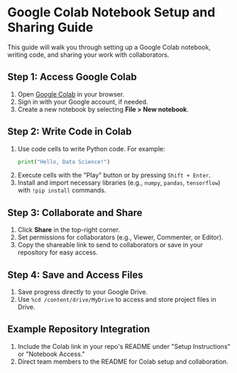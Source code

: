 
# Google Colab Notebook Setup and Sharing Guide

This guide will walk you through setting up a Google Colab notebook, writing code, and sharing your work with collaborators.

## Step 1: Access Google Colab
1. Open [Google Colab](https://colab.research.google.com) in your browser.
2. Sign in with your Google account, if needed.
3. Create a new notebook by selecting **File > New notebook**.

## Step 2: Write Code in Colab
1. Use code cells to write Python code. For example:
   ```python
   print("Hello, Data Science!")
   ```
2. Execute cells with the "Play" button or by pressing `Shift + Enter`.
3. Install and import necessary libraries (e.g., `numpy`, `pandas`, `tensorflow`) with `!pip install` commands.

## Step 3: Collaborate and Share
1. Click **Share** in the top-right corner.
2. Set permissions for collaborators (e.g., Viewer, Commenter, or Editor).
3. Copy the shareable link to send to collaborators or save in your repository for easy access.

## Step 4: Save and Access Files
1. Save progress directly to your Google Drive.
2. Use `%cd /content/drive/MyDrive` to access and store project files in Drive.

## Example Repository Integration
1. Include the Colab link in your repo's README under "Setup Instructions" or "Notebook Access."
2. Direct team members to the README for Colab setup and collaboration.
